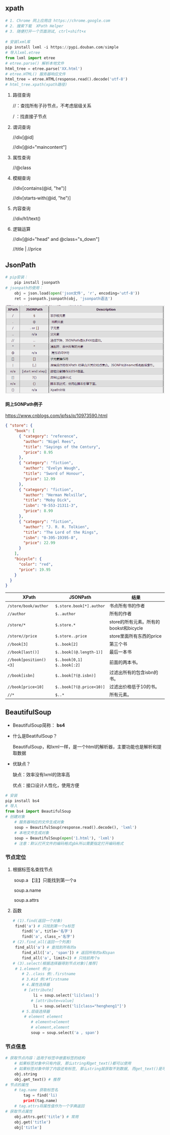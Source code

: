 ## xpath

```python
# 1. Chrome 网上应用店 https://chrome.google.com
# 2. 搜索下载  XPath Helper
# 3. 随便打开一个页面测试, ctrl+shift+x

# 安装lxml库
pip install lxml ‐i https://pypi.douban.com/simple
# 导入lxml.etree 
from lxml import etree 
# etree.parse() 解析本地文件 
html_tree = etree.parse('XX.html') 
# etree.HTML() 服务器响应文件 
html_tree = etree.HTML(response.read().decode('utf‐8') 
# html_tree.xpath(xpath路径)
```

1. 路径查询 

   //：查找所有子孙节点，不考虑层级关系 

   / ：找直接子节点 

2. 谓词查询 

   //div[@id] 

   //div[@id="maincontent"] 

3. 属性查询 

   //@class 

4. 模糊查询 

   //div[contains(@id, "he")] 

   //div[starts‐with(@id, "he")] 

5. 内容查询 

   //div/h1/text() 

6. 逻辑运算 

   //div[@id="head" and @class="s_down"] 

   //title | //price



## JsonPath

```python
# pip安装：
	pip install jsonpath 
# jsonpath的使用： 
	obj = json.load(open('json文件', 'r', encoding='utf‐8')) 
    ret = jsonpath.jsonpath(obj, 'jsonpath语法')
```

![image-20211120122142750](images/image-20211120122142750.png)

#### 网上SONPath例子

https://www.cnblogs.com/jpfss/p/10973590.html

```json
{ "store": {
    "book": [ 
      { "category": "reference",
        "author": "Nigel Rees",
        "title": "Sayings of the Century",
        "price": 8.95
      },
      { "category": "fiction",
        "author": "Evelyn Waugh",
        "title": "Sword of Honour",
        "price": 12.99
      },
      { "category": "fiction",
        "author": "Herman Melville",
        "title": "Moby Dick",
        "isbn": "0-553-21311-3",
        "price": 8.99
      },
      { "category": "fiction",
        "author": "J. R. R. Tolkien",
        "title": "The Lord of the Rings",
        "isbn": "0-395-19395-8",
        "price": 22.99
      }
    ],
    "bicycle": {
      "color": "red",
      "price": 19.95
    }
  }
}
```

| **XPath**              | **JSONPath**                      | **结果**                               |
| ---------------------- | --------------------------------- | -------------------------------------- |
| `/store/book/author`   | `$.store.book[*].author`          | 书点所有书的作者                       |
| `//author`             | `$..author`                       | 所有的作者                             |
| `/store/*`             | `$.store.*`                       | store的所有元素。所有的bookst和bicycle |
| `/store//price`        | `$.store..price`                  | store里面所有东西的price               |
| `//book[3]`            | `$..book[2]`                      | 第三个书                               |
| `//book[last()]`       | `$..book[(@.length-1)]`           | 最后一本书                             |
| `//book[position()<3]` | `$..book[0,1]`<br />`$..book[:2]` | 前面的两本书。                         |
| `//book[isbn]`         | `$..book[?(@.isbn)]`              | 过滤出所有的包含isbn的书。             |
| `//book[price<10]`     | `$..book[?(@.price<10)]`          | 过滤出价格低于10的书。                 |
| `//*`                  | `$..*`                            | 所有元素。                             |



## BeautifulSoup

- BeautifulSoup简称：  **bs4** 

- 什么是BeatifulSoup？ 

  BeautifulSoup，和lxml一样，是一个html的解析器，主要功能也是解析和提取数据 

- 优缺点？ 

  缺点：效率没有lxml的效率高 

  优点：接口设计人性化，使用方便

```python
# 安装
pip install bs4 
# 导入
from bs4 import BeautifulSoup
# 创建对象 
	# 服务器响应的文件生成对象 
    soup = BeautifulSoup(response.read().decode(), 'lxml') 
    # 本地文件生成对象 
    soup = BeautifulSoup(open('1.html'), 'lxml') 
    # 注意：默认打开文件的编码格式gbk所以需要指定打开编码格式
```



### 节点定位

1. 根据标签名查找节点

   ​	soup.a 【注】只能找到第一个a

   ​	soup.a.name

   ​	soup.a.attrs

2. 函数

   ```python
   # (1).find(返回一个对象)
   	find('a') # 只找到第一个a标签
       find('a', title='名字')
       find('a', class_='名字')
   # (2).find_all(返回一个列表)
   	find_all('a') # 查找到所有的a 
       find_all(['a', 'span']) # 返回所有的a和span 
       find_all('a', limit=2) # 只找前两个a
   # (3).select(根据选择器得到节点对象)[推荐]
   	# 1.element 例:p 
       # 2..class 例:.firstname 
       # 3.#id 例:#firstname
       # 4.属性选择器
       	# [attribute] 
           	li = soup.select('li[class]') 
           # [attribute=value] 
           	li = soup.select('li[class="hengheng1"]')
       # 5.层级选择器
       	# element element
           # element>element
           # element,element
           soup = soup.select('a , span')
   ```

   

### 节点信息

```python
# 获取节点内容：适用于标签中嵌套标签的结构
	# 如果标签对象中只有内容, 那么string和get_text()都可以使用
    # 如果标签对象中除了内容还有标签, 那么string就获取不到数据, 而get_text()是可以获取数据
	obj.string
    obj.get_text() # 推荐
# 节点的属性
	# tag.name 获取标签名
        tag = find('li)
        print(tag.name)
    # tag.attrs将属性值作为一个字典返回
# 获取节点属性
	obj.attrs.get('title') # 常用
    obj.get('title')
    obj['title']
```



